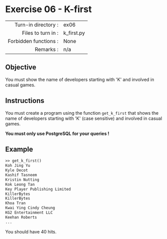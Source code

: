 # Exercise 06 - K-first

|                         |                    |
| -----------------------:| ------------------ |
|   Turn-in directory :    |  ex06              |
|   Files to turn in :    |  k_first.py        |
|   Forbidden functions : |  None              |
|   Remarks :             |  n/a               |

## Objective

You must show the name of developers starting with 'K' and involved in casual games.

## Instructions

You must create a program using the function `get_k_first` that shows the name of developers starting with 'K' (case sensitive) and involved in casual games.

**You must only use PostgreSQL for your queries !**


## Example

```txt
>> get_k_first()
Koh Jing Yu
Kyle Decot
Kashif Tasneem
Kristin Nutting
Kok Leong Tan
Key Player Publishing Limited
KillerBytes
KillerBytes
Khoa Tran
Kwai Ying Cindy Cheung
KG2 Entertainment LLC
Keehan Roberts
...
```

You should have 40 hits.